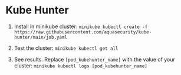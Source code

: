 # Kube Hunter

1. Install in minikube cluster:
``` minikube kubectl create -f https://raw.githubusercontent.com/aquasecurity/kube-hunter/main/job.yaml ```

2. Test the cluster:
``` minikube kubectl get all ``` 

3. See results. Replace `[pod_kubehunter_name]` with the value of your cluster:
``` minikube kubectl logs [pod_kubehunter_name] ``` 
